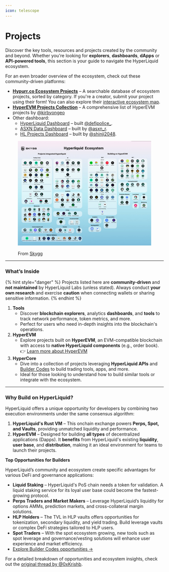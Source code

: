 ```yaml
---
icon: telescope
---
```


# Projects

Discover the key tools, resources and projects created by the community and beyond. Whether you're looking for **explorers**, **dashboards**, **dApps** or **API-powered tools**, this section is your guide to navigate the HyperLiquid ecosystem.

For an even broader overview of the ecosystem, check out these community-driven platforms:

* [**Hypurr.co Ecosystem Projects**](https://www.hypurr.co/ecosystem-projects) – A searchable database of ecosystem projects, sorted by category. If you're a creator, submit your project using their form! You can also explore their [interactive ecosystem map](https://www.hypurr.co/ecosystem-map).
* [**HyperEVM Projects Collection**](https://airtable.com/appIJWoixQuCkCQT9/shrRzVs5YaS5EVDUW/tblqXBn4EjsjR3hac/viweUPuLzzFmJRY7d) – A comprehensive list of HyperEVM projects by [@kirbyongeo](https://x.com/kirbyongeo/status/1915752654950596795)
* Other dashboard:
  * [HyperLiquid Dashboard](https://degen.start.me/p/gGnQQY/hyperliquid) – built [@defipolice\_](https://x.com/defipolice_).
  * [ASXN Data Dashboard](https://data.asxn.xyz/dashboard/hyperliquid-ecosystem) – built by [@asxn\_r](https://x.com/asxn_r).
  * [HL Projects Dashboard](https://hlprojects.xyz/) – built by [@shinji2048](https://x.com/shinji2048).

<figure><img src="../../.gitbook/assets/GinrGtyawAAawhn.jfif" alt=""><figcaption><p>From <a href="https://x.com/SKYGG_Official/status/1885297011324575822">Skygg</a></p></figcaption></figure>

***

### **What’s Inside**

{% hint style="danger" %}
Projects listed here are **community-driven** and **not maintained** by HyperLiquid Labs (unless stated). Always conduct **your own research** and exercise **caution** when connecting wallets or sharing sensitive information.
{% endhint %}

1. **Tools**
   * Discover **blockchain explorers**, analytics **dashboards**, and **tools** to track network performance, token metrics, and more.
   * Perfect for users who need in-depth insights into the blockchain's operations.
2. **HyperEVM**
   * Explore projects built on **HyperEVM**, an EVM-compatible blockchain with access to **native HyperLiquid components** (e.g., order book). 👉 [Learn more about HyperEVM](../../architecture/hyperevm.md)
3. **HyperCore**
   * Dive into a collection of projects leveraging **HyperLiquid APIs** and [Builder Codes](../../architecture/hypercore/dex/clearinghouse/fees-builder-codes.md#builder-codes) to build trading tools, apps, and more.
   * Ideal for those looking to understand how to build similar tools or integrate with the ecosystem.

***

### **Why Build on HyperLiquid?**

HyperLiquid offers a unique opportunity for developers by combining two execution environments under the same consensus algorithm:

1. **HyperLiquid's Rust VM** – This onchain exchange powers **Perps, Spot, and Vaults**, providing unmatched liquidity and performance.
2. **HyperEVM** – Designed for building **all types** of decentralized applications (Dapps). It **benefits** from HyperLiquid's existing **liquidity**, **user base**, and **distribution**, making it an ideal environment for teams to launch their projects.

**Top Opportunities for Builders**

HyperLiquid’s community and ecosystem create specific advantages for various DeFi and governance applications:

* **Liquid Staking** – HyperLiquid's PoS chain needs a token for validation. A liquid staking service for its loyal user base could become the fastest-growing protocol.
* **Perps Traders and Market Makers** – Leverage HyperLiquid’s liquidity for options AMMs, prediction markets, and cross-collateral margin solutions.
* **HLP Holders** – The TVL in HLP vaults offers opportunities for tokenization, secondary liquidity, and yield trading. Build leverage vaults or complex DeFi strategies tailored to HLP users.
* **Spot Traders** – With the spot ecosystem growing, new tools such as spot leverage and governance/vesting solutions will enhance user experience and market efficiency.
* [Explore Builder Codes opportunities →](../../architecture/hypercore/dex/clearinghouse/fees-builder-codes.md#builder-opportunities)

For a detailed breakdown of opportunities and ecosystem insights, check out the [original thread by @0xKrishb](https://x.com/0xkrishb/status/1839441024919417077).
